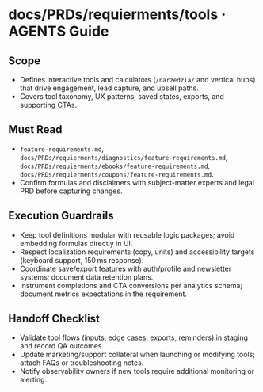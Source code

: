 # docs/PRDs/requierments/tools · AGENTS Guide

## Scope
- Defines interactive tools and calculators (`/narzedzia/` and vertical hubs) that drive engagement, lead capture, and upsell paths.
- Covers tool taxonomy, UX patterns, saved states, exports, and supporting CTAs.

## Must Read
- `feature-requirements.md`, `docs/PRDs/requierments/diagnostics/feature-requirements.md`, `docs/PRDs/requierments/ebooks/feature-requirements.md`, `docs/PRDs/requierments/coupons/feature-requirements.md`.
- Confirm formulas and disclaimers with subject-matter experts and legal PRD before capturing changes.

## Execution Guardrails
- Keep tool definitions modular with reusable logic packages; avoid embedding formulas directly in UI.
- Respect localization requirements (copy, units) and accessibility targets (keyboard support, 150 ms response).
- Coordinate save/export features with auth/profile and newsletter systems; document data retention plans.
- Instrument completions and CTA conversions per analytics schema; document metrics expectations in the requirement.

## Handoff Checklist
- Validate tool flows (inputs, edge cases, exports, reminders) in staging and record QA outcomes.
- Update marketing/support collateral when launching or modifying tools; attach FAQs or troubleshooting notes.
- Notify observability owners if new tools require additional monitoring or alerting.
